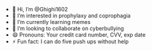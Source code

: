 - 👋 Hi, I’m @Ghighi1602
- 👀 I’m interested in prophylaxy and coprophagia
- 🌱 I’m currently learning memes
- 💞️ I’m looking to collaborate on cyberbullying
- 😄 Pronouns: Your credit card number, CVV, exp date
- ⚡ Fun fact: I can do five push ups without help

<!---
Ghighi1602/Ghighi1602 is a ✨ special ✨ repository because its `README.md` (this file) appears on your GitHub profile.
You can click the Preview link to take a look at your changes.
--->
